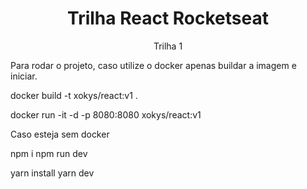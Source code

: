 <h1 align="center">Trilha React Rocketseat</h1>
<p align="center">Trilha 1</p>

Para rodar o projeto, caso utilize o docker apenas buildar a imagem e iniciar.

docker build -t xokys/react:v1 .

docker run -it -d -p 8080:8080 xokys/react:v1

Caso esteja sem docker

npm i
npm run dev

yarn install
yarn dev

